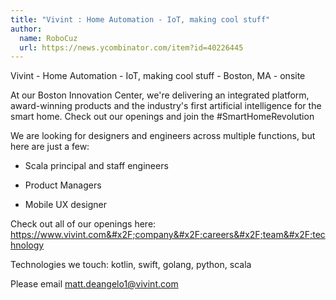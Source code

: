 ```yaml
---
title: "Vivint : Home Automation - IoT, making cool stuff"
author:
  name: RoboCuz
  url: https://news.ycombinator.com/item?id=40226445
---
```

Vivint - Home Automation - IoT, making cool stuff - Boston, MA - onsite

At our Boston Innovation Center, we&#x27;re delivering an integrated platform, award-winning products and the industry&#x27;s first artificial intelligence for the smart home. Check out our openings and join the #SmartHomeRevolution

We are looking for designers and engineers across multiple functions, but here are just a few:

- Scala principal and staff engineers

- Product Managers

- Mobile UX designer

Check out all of our openings here: <a href="https:&#x2F;&#x2F;www.vivint.com&#x2F;company&#x2F;careers&#x2F;team&#x2F;technology" rel="nofollow">https:&#x2F;&#x2F;www.vivint.com&#x2F;company&#x2F;careers&#x2F;team&#x2F;technology</a>

Technologies we touch: kotlin, swift, golang, python, scala

Please email matt.deangelo1@vivint.com
